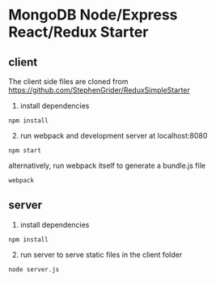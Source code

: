 # MongoDB Node/Express React/Redux Starter

## client

The client side files are cloned from 
https://github.com/StephenGrider/ReduxSimpleStarter

1. install dependencies
```
npm install
```
2. run webpack and development server at localhost:8080
```
npm start
```
alternatively, run webpack itself to generate a bundle.js file
```
webpack
```

## server
1. install dependencies
```
npm install
```
2. run server to serve static files in the client folder
```
node server.js
```